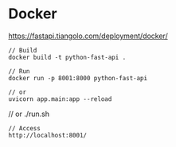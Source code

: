  # Docker

 https://fastapi.tiangolo.com/deployment/docker/


    // Build
    docker build -t python-fast-api .

    // Run
    docker run -p 8001:8000 python-fast-api

    // or
    uvicorn app.main:app --reload

   // or
   ./run.sh

    // Access
    http://localhost:8001/

